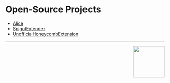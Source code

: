 # Open-Source Projects

- [Alice](https://github.com/KingHector/Alice)
- [SpigotExtender](https://github.com/KingHector/SpigotExtender)
- [UnofficialHoneycombExtension](https://github.com/KingHector/UnofficialHonecombExtension)

---

<img align="right" width="100" height="100" src="https://github-readme-stats.vercel.app/api?username=KingHector&show_icons=true&theme=dracula" />
